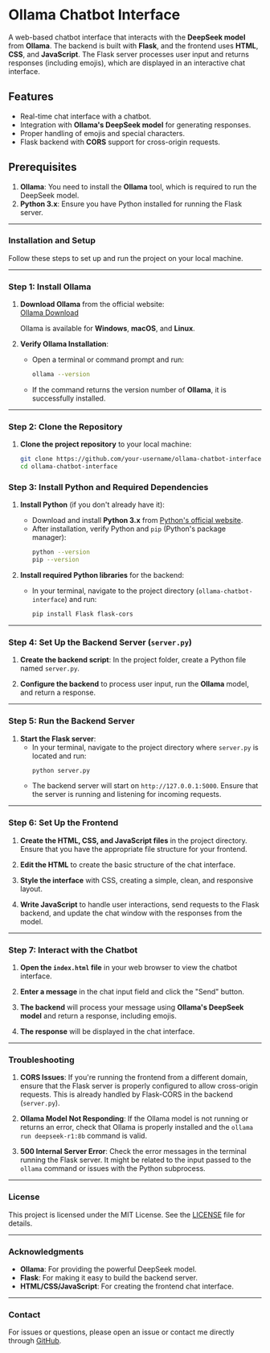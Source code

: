 # Ollama Chatbot Interface

A web-based chatbot interface that interacts with the **DeepSeek model** from **Ollama**. The backend is built with **Flask**, and the frontend uses **HTML**, **CSS**, and **JavaScript**. The Flask server processes user input and returns responses (including emojis), which are displayed in an interactive chat interface.

## Features

- Real-time chat interface with a chatbot.
- Integration with **Ollama's DeepSeek model** for generating responses.
- Proper handling of emojis and special characters.
- Flask backend with **CORS** support for cross-origin requests.

## Prerequisites

1. **Ollama**: You need to install the **Ollama** tool, which is required to run the DeepSeek model.
2. **Python 3.x**: Ensure you have Python installed for running the Flask server.

---

### Installation and Setup

Follow these steps to set up and run the project on your local machine.

---

### Step 1: Install **Ollama**

1. **Download Ollama** from the official website:  
   [Ollama Download](https://ollama.com/)
   
   Ollama is available for **Windows**, **macOS**, and **Linux**.

2. **Verify Ollama Installation**:
   - Open a terminal or command prompt and run:
     ```bash
     ollama --version
     ```
   - If the command returns the version number of **Ollama**, it is successfully installed.

---

### Step 2: Clone the Repository

1. **Clone the project repository** to your local machine:
   ```bash
   git clone https://github.com/your-username/ollama-chatbot-interface.git
   cd ollama-chatbot-interface

### Step 3: Install Python and Required Dependencies

1. **Install Python** (if you don't already have it):
   - Download and install **Python 3.x** from [Python's official website](https://www.python.org/downloads/).
   - After installation, verify Python and `pip` (Python's package manager):
     ```bash
     python --version
     pip --version
     ```

2. **Install required Python libraries** for the backend:
   - In your terminal, navigate to the project directory (`ollama-chatbot-interface`) and run:
     ```bash
     pip install Flask flask-cors
     ```

---

### Step 4: Set Up the Backend Server (`server.py`)

1. **Create the backend script**: In the project folder, create a Python file named `server.py`.

2. **Configure the backend** to process user input, run the **Ollama** model, and return a response.

---

### Step 5: Run the Backend Server

1. **Start the Flask server**:
   - In your terminal, navigate to the project directory where `server.py` is located and run:
     ```bash
     python server.py
     ```
   - The backend server will start on `http://127.0.0.1:5000`. Ensure that the server is running and listening for incoming requests.

---

### Step 6: Set Up the Frontend

1. **Create the HTML, CSS, and JavaScript files** in the project directory. Ensure that you have the appropriate file structure for your frontend.

2. **Edit the HTML** to create the basic structure of the chat interface.

3. **Style the interface** with CSS, creating a simple, clean, and responsive layout.

4. **Write JavaScript** to handle user interactions, send requests to the Flask backend, and update the chat window with the responses from the model.

---

### Step 7: Interact with the Chatbot

1. **Open the `index.html` file** in your web browser to view the chatbot interface.

2. **Enter a message** in the chat input field and click the "Send" button.

3. **The backend** will process your message using **Ollama's DeepSeek model** and return a response, including emojis.

4. **The response** will be displayed in the chat interface.

---

### Troubleshooting

1. **CORS Issues**: If you're running the frontend from a different domain, ensure that the Flask server is properly configured to allow cross-origin requests. This is already handled by Flask-CORS in the backend (`server.py`).

2. **Ollama Model Not Responding**: If the Ollama model is not running or returns an error, check that Ollama is properly installed and the `ollama run deepseek-r1:8b` command is valid.

3. **500 Internal Server Error**: Check the error messages in the terminal running the Flask server. It might be related to the input passed to the `ollama` command or issues with the Python subprocess.

---

### License

This project is licensed under the MIT License. See the [LICENSE](LICENSE) file for details.

---

### Acknowledgments

- **Ollama**: For providing the powerful DeepSeek model.
- **Flask**: For making it easy to build the backend server.
- **HTML/CSS/JavaScript**: For creating the frontend chat interface.

---

### Contact

For issues or questions, please open an issue or contact me directly through [GitHub](https://github.com/your-username).